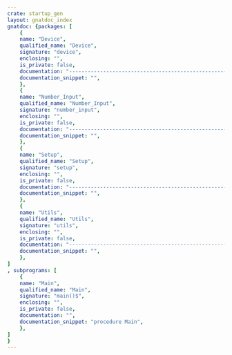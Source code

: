 ```yaml
---
crate: startup_gen
layout: gnatdoc_index
gnatdoc: {packages: [
    {
    name: "Device",
    qualified_name: "Device",
    signature: "device",
    enclosing: "",
    is_private: false,
    documentation: "----------------------------------------------------------------------------\n                                                                          --\n                               startup-gen                                --\n                                                                          --\n                     Copyright (C) 2019-2021, AdaCore                     --\n                                                                          --\n This is  free  software;  you can redistribute it and/or modify it under --\n terms of the  GNU  General Public License as published by the Free Soft- --\n ware  Foundation;  either version 3,  or (at your option) any later ver- --\n sion.  This software is distributed in the hope  that it will be useful, --\n but WITHOUT ANY WARRANTY;  without even the implied warranty of MERCHAN- --\n TABILITY or FITNESS FOR A PARTICULAR PURPOSE. See the GNU General Public --\n License for more details.  You should have received  a copy of the  GNU  --\n General Public License distributed with GNAT; see file  COPYING. If not, --\n see <http://www.gnu.org/licenses/>.                                      --\n                                                                          --\n----------------------------------------------------------------------------",
    documentation_snippet: "",
    },
    {
    name: "Number_Input",
    qualified_name: "Number_Input",
    signature: "number_input",
    enclosing: "",
    is_private: false,
    documentation: "----------------------------------------------------------------------------\n                                                                          --\n                               startup-gen                                --\n                                                                          --\n                        Copyright (C) 2019, AdaCore                       --\n                                                                          --\n This is  free  software;  you can redistribute it and/or modify it under --\n terms of the  GNU  General Public License as published by the Free Soft- --\n ware  Foundation;  either version 3,  or (at your option) any later ver- --\n sion.  This software is distributed in the hope  that it will be useful, --\n but WITHOUT ANY WARRANTY;  without even the implied warranty of MERCHAN- --\n TABILITY or FITNESS FOR A PARTICULAR PURPOSE. See the GNU General Public --\n License for more details.  You should have received  a copy of the  GNU  --\n General Public License distributed with GNAT; see file  COPYING. If not, --\n see <http://www.gnu.org/licenses/>.                                      --\n                                                                          --\n----------------------------------------------------------------------------",
    documentation_snippet: "",
    },
    {
    name: "Setup",
    qualified_name: "Setup",
    signature: "setup",
    enclosing: "",
    is_private: false,
    documentation: "----------------------------------------------------------------------------\n                                                                          --\n                               startup-gen                                --\n                                                                          --\n                        Copyright (C) 2019, AdaCore                       --\n                                                                          --\n This is  free  software;  you can redistribute it and/or modify it under --\n terms of the  GNU  General Public License as published by the Free Soft- --\n ware  Foundation;  either version 3,  or (at your option) any later ver- --\n sion.  This software is distributed in the hope  that it will be useful, --\n but WITHOUT ANY WARRANTY;  without even the implied warranty of MERCHAN- --\n TABILITY or FITNESS FOR A PARTICULAR PURPOSE. See the GNU General Public --\n License for more details.  You should have received  a copy of the  GNU  --\n General Public License distributed with GNAT; see file  COPYING. If not, --\n see <http://www.gnu.org/licenses/>.                                      --\n                                                                          --\n----------------------------------------------------------------------------",
    documentation_snippet: "",
    },
    {
    name: "Utils",
    qualified_name: "Utils",
    signature: "utils",
    enclosing: "",
    is_private: false,
    documentation: "----------------------------------------------------------------------------\n                                                                          --\n                               startup-gen                                --\n                                                                          --\n                        Copyright (C) 2019, AdaCore                       --\n                                                                          --\n This is  free  software;  you can redistribute it and/or modify it under --\n terms of the  GNU  General Public License as published by the Free Soft- --\n ware  Foundation;  either version 3,  or (at your option) any later ver- --\n sion.  This software is distributed in the hope  that it will be useful, --\n but WITHOUT ANY WARRANTY;  without even the implied warranty of MERCHAN- --\n TABILITY or FITNESS FOR A PARTICULAR PURPOSE. See the GNU General Public --\n License for more details.  You should have received  a copy of the  GNU  --\n General Public License distributed with GNAT; see file  COPYING. If not, --\n see <http://www.gnu.org/licenses/>.                                      --\n                                                                          --\n----------------------------------------------------------------------------",
    documentation_snippet: "",
    },
]
, subprograms: [
    {
    name: "Main",
    qualified_name: "Main",
    signature: "main()$",
    enclosing: "",
    is_private: false,
    documentation: "",
    documentation_snippet: "procedure Main",
    },
]
}
---
```

